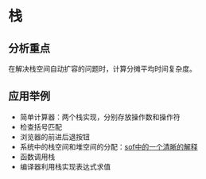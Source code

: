 # 栈

## 分析重点

在解决栈空间自动扩容的问题时，计算分摊平均时间复杂度。

## 应用举例

- 简单计算器：两个栈实现，分别存放操作数和操作符
- 检查括号匹配
- 浏览器的前进后退按钮
- 系统中的栈空间和堆空间的分配：[sof中的一个清晰的解释](https://stackoverflow.com/a/80113/1594792)
- 函数调用栈
- 编译器利用栈实现表达式求值
